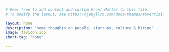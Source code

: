 ```yaml
---
# Feel free to add content and custom Front Matter to this file.
# To modify the layout, see https://jekyllrb.com/docs/themes/#overriding-theme-defaults

layout: home
description: "some thoughts on people, startups, culture & hiring"
image: favicon.ico
short-tag: "home"

---
```

